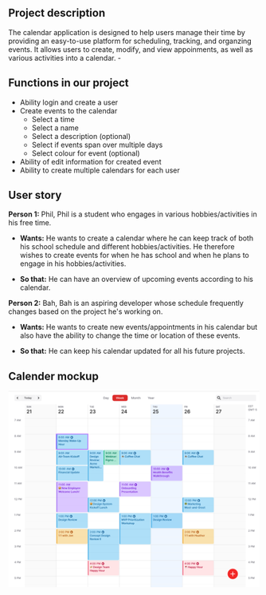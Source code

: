 ## Project description

The calendar application is designed to help users manage their time by providing an easy-to-use platform for scheduling, tracking, and organzing events. It allows users to create, modify, and view appoinments, as well as various activities into a calendar. -

## Functions in our project

- Ability login and create a user
- Create events to the calendar
  - Select a time
  - Select a name
  - Select a description (optional)
  - Select if events span over multiple days
  - Select colour for event (optional)
- Ability of edit information for created event
- Ability to create multiple calendars for each user

## User story

**Person 1:** Phil, Phil is a student who engages in various hobbies/activities in his free time.

- **Wants:** He wants to create a calendar where he can keep track of both his school schedule and different hobbies/activities. He therefore wishes to create events for when he has school and when he plans to engage in his hobbies/activities.

- **So that:** He can have an overview of upcoming events according to his calendar.

**Person 2:** Bah, Bah is an aspiring developer whose schedule frequently changes based on the project he's working on.

- **Wants:** He wants to create new events/appointments in his calendar but also have the ability to change the time or location of these events.

- **So that:** He can keep his calendar updated for all his future projects.

## Calender mockup

![Calender mockup](../docs/images/Calender_mockup.png)
